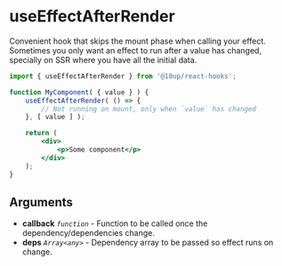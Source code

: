 # useEffectAfterRender

Convenient hook that skips the mount phase when calling your effect. Sometimes you only want an effect to run after a
value has changed, specially on SSR where you have all the initial data.

```jsx
import { useEffectAfterRender } from '@10up/react-hooks';

function MyComponent( { value } ) {
    useEffectAfterRender( () => {
        // Not running on mount, only when `value` has changed
    }, [ value ] );

    return (
        <div>
            <p>Some component</p>
        </div>
    );
}
```

## Arguments

* **callback** _`function`_ - Function to be called once the dependency/dependencies change.
* **deps** _`Array<any>`_ - Dependency array to be passed so effect runs on change.
